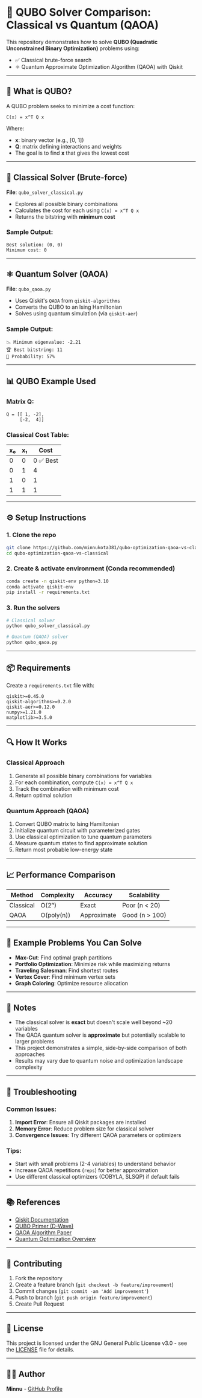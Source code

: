 # 🧠 QUBO Solver Comparison: Classical vs Quantum (QAOA)

This repository demonstrates how to solve **QUBO (Quadratic Unconstrained Binary Optimization)** problems using:
- ✅ Classical brute-force search
- ⚛️ Quantum Approximate Optimization Algorithm (QAOA) with Qiskit

---

## 📌 What is QUBO?

A QUBO problem seeks to minimize a cost function:

```
C(x) = x^T Q x
```

Where:
- **x**: binary vector (e.g., [0, 1])
- **Q**: matrix defining interactions and weights
- The goal is to find **x** that gives the lowest cost

---

## 🧮 Classical Solver (Brute-force)

**File**: `qubo_solver_classical.py`

- Explores all possible binary combinations
- Calculates the cost for each using `C(x) = x^T Q x`
- Returns the bitstring with **minimum cost**

### Sample Output:
```
Best solution: (0, 0)
Minimum cost: 0
```

---

## ⚛️ Quantum Solver (QAOA)

**File**: `qubo_qaoa.py`

- Uses Qiskit's `QAOA` from `qiskit-algorithms`
- Converts the QUBO to an Ising Hamiltonian
- Solves using quantum simulation (via `qiskit-aer`)

### Sample Output:
```
📉 Minimum eigenvalue: -2.21
🏆 Best bitstring: 11
🎯 Probability: 57%
```

---

## 📊 QUBO Example Used

### Matrix Q:

```
Q = [[ 1, -2],
     [-2,  4]]
```

### Classical Cost Table:

| x₀ | x₁ | Cost     |
|----|----|----------|
| 0  | 0  | 0 ✅ Best |
| 0  | 1  | 4        |
| 1  | 0  | 1        |
| 1  | 1  | 1        |

---

## ⚙️ Setup Instructions

### 1. Clone the repo

```bash
git clone https://github.com/minnukota381/qubo-optimization-qaoa-vs-classical.git
cd qubo-optimization-qaoa-vs-classical
```

### 2. Create & activate environment (Conda recommended)

```bash
conda create -n qiskit-env python=3.10
conda activate qiskit-env
pip install -r requirements.txt
```

### 3. Run the solvers

```bash
# Classical solver
python qubo_solver_classical.py

# Quantum (QAOA) solver
python qubo_qaoa.py
```

---

## 📦 Requirements

Create a `requirements.txt` file with:

```
qiskit>=0.45.0
qiskit-algorithms>=0.2.0
qiskit-aer>=0.12.0
numpy>=1.21.0
matplotlib>=3.5.0
```

---

## 🔍 How It Works

### Classical Approach
1. Generate all possible binary combinations for variables
2. For each combination, compute `C(x) = x^T Q x`
3. Track the combination with minimum cost
4. Return optimal solution

### Quantum Approach (QAOA)
1. Convert QUBO matrix to Ising Hamiltonian
2. Initialize quantum circuit with parameterized gates
3. Use classical optimization to tune quantum parameters
4. Measure quantum states to find approximate solution
5. Return most probable low-energy state

---

## 📈 Performance Comparison

| Method | Complexity | Accuracy | Scalability |
|--------|------------|----------|-------------|
| Classical | O(2ⁿ) | Exact | Poor (n < 20) |
| QAOA | O(poly(n)) | Approximate | Good (n > 100) |

---

## 🎯 Example Problems You Can Solve

- **Max-Cut**: Find optimal graph partitions
- **Portfolio Optimization**: Minimize risk while maximizing returns
- **Traveling Salesman**: Find shortest routes
- **Vertex Cover**: Find minimum vertex sets
- **Graph Coloring**: Optimize resource allocation

---

## 📌 Notes

- The classical solver is **exact** but doesn't scale well beyond ~20 variables
- The QAOA quantum solver is **approximate** but potentially scalable to larger problems
- This project demonstrates a simple, side-by-side comparison of both approaches
- Results may vary due to quantum noise and optimization landscape complexity

---

## 🔧 Troubleshooting

### Common Issues:
1. **Import Error**: Ensure all Qiskit packages are installed
2. **Memory Error**: Reduce problem size for classical solver
3. **Convergence Issues**: Try different QAOA parameters or optimizers

### Tips:
- Start with small problems (2-4 variables) to understand behavior
- Increase QAOA repetitions (`reps`) for better approximation
- Use different classical optimizers (COBYLA, SLSQP) if default fails

---

## 📚 References

- [Qiskit Documentation](https://qiskit.org/documentation/)
- [QUBO Primer (D-Wave)](https://www.dwavesys.com/tutorials/background-reading-series/quantum-optimization)
- [QAOA Algorithm Paper](https://arxiv.org/abs/1411.4028)
- [Quantum Optimization Overview](https://quantum-computing.ibm.com/composer/docs/iqx/guide/quantum-algorithms)

---

## 🤝 Contributing

1. Fork the repository
2. Create a feature branch (`git checkout -b feature/improvement`)
3. Commit changes (`git commit -am 'Add improvement'`)
4. Push to branch (`git push origin feature/improvement`)
5. Create Pull Request

---

## 📄 License

This project is licensed under the GNU General Public License v3.0 - see the [LICENSE](LICENSE) file for details.

---

## 👨‍💻 Author

**Minnu** - [GitHub Profile](https://github.com/minnukota381)
